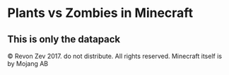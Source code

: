 # Plants vs Zombies in Minecraft
## This is only the datapack

© Revon Zev 2017. do not distribute. All rights reserved.
Minecraft itself is by Mojang AB